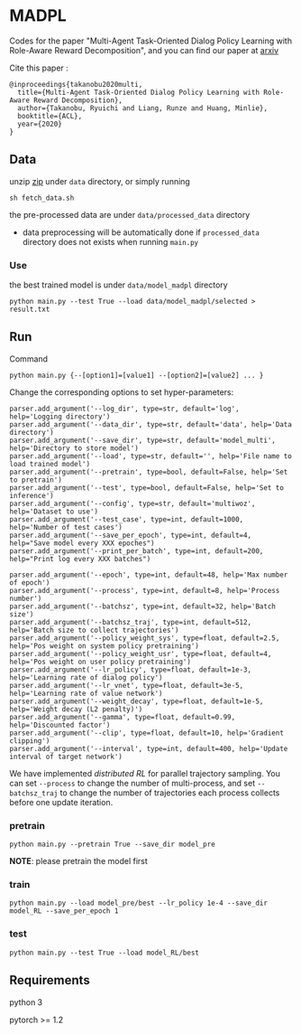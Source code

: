 # MADPL

Codes for the paper "Multi-Agent Task-Oriented Dialog Policy Learning with Role-Aware Reward Decomposition", and you can find our paper at [arxiv](https://arxiv.org/abs/2004.03809)

Cite this paper :

```
@inproceedings{takanobu2020multi,
  title={Multi-Agent Task-Oriented Dialog Policy Learning with Role-Aware Reward Decomposition},
  author={Takanobu, Ryuichi and Liang, Runze and Huang, Minlie},
  booktitle={ACL},
  year={2020}
}
```

## Data

unzip [zip](https://drive.google.com/open?id=1S2RXrXwsajrdzyyvM0ca_BLfGdb0PBgD) under `data` directory, or simply running

```
sh fetch_data.sh
```

the pre-processed data are under `data/processed_data` directory

- data preprocessing will be automatically done if `processed_data` directory does not exists when running `main.py`

### Use

the best trained model is under `data/model_madpl` directory

```
python main.py --test True --load data/model_madpl/selected > result.txt
```

## Run

Command

```
python main.py {--[option1]=[value1] --[option2]=[value2] ... }
```

Change the corresponding options to set hyper-parameters:

```
parser.add_argument('--log_dir', type=str, default='log', help='Logging directory')
parser.add_argument('--data_dir', type=str, default='data', help='Data directory')
parser.add_argument('--save_dir', type=str, default='model_multi', help='Directory to store model')
parser.add_argument('--load', type=str, default='', help='File name to load trained model')
parser.add_argument('--pretrain', type=bool, default=False, help='Set to pretrain')
parser.add_argument('--test', type=bool, default=False, help='Set to inference')
parser.add_argument('--config', type=str, default='multiwoz', help='Dataset to use')
parser.add_argument('--test_case', type=int, default=1000, help='Number of test cases')
parser.add_argument('--save_per_epoch', type=int, default=4, help="Save model every XXX epoches")
parser.add_argument('--print_per_batch', type=int, default=200, help="Print log every XXX batches")

parser.add_argument('--epoch', type=int, default=48, help='Max number of epoch')
parser.add_argument('--process', type=int, default=8, help='Process number')
parser.add_argument('--batchsz', type=int, default=32, help='Batch size')
parser.add_argument('--batchsz_traj', type=int, default=512, help='Batch size to collect trajectories')
parser.add_argument('--policy_weight_sys', type=float, default=2.5, help='Pos weight on system policy pretraining')
parser.add_argument('--policy_weight_usr', type=float, default=4, help='Pos weight on user policy pretraining')
parser.add_argument('--lr_policy', type=float, default=1e-3, help='Learning rate of dialog policy')
parser.add_argument('--lr_vnet', type=float, default=3e-5, help='Learning rate of value network')
parser.add_argument('--weight_decay', type=float, default=1e-5, help='Weight decay (L2 penalty)')
parser.add_argument('--gamma', type=float, default=0.99, help='Discounted factor')
parser.add_argument('--clip', type=float, default=10, help='Gradient clipping')
parser.add_argument('--interval', type=int, default=400, help='Update interval of target network')
```

We have implemented *distributed RL* for parallel trajectory sampling. You can set `--process` to change the number of multi-process, and set `--batchsz_traj` to change the number of trajectories each process collects before one update iteration.

### pretrain

```
python main.py --pretrain True --save_dir model_pre
```

**NOTE**: please pretrain the model first

### train

```
python main.py --load model_pre/best --lr_policy 1e-4 --save_dir model_RL --save_per_epoch 1
```

### test

```
python main.py --test True --load model_RL/best
```

## Requirements

python 3

pytorch >= 1.2